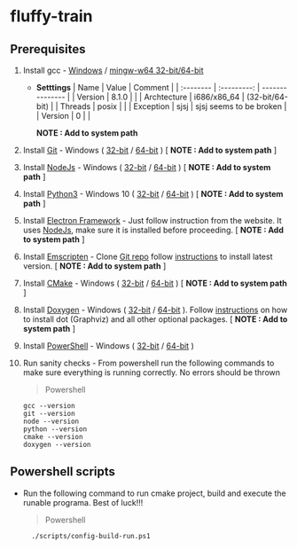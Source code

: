 # fluffy-train

## Prerequisites

1. Install gcc - [Windows](http://mingw-w64.org/doku.php) / [mingw-w64 32-bit/64-bit](http://mingw-w64.org/doku.php/download/mingw-builds)
	- **Setttings**
		|   Name       |    Value    |     Comment     |
		| :--------    | :---------: | --------------- |
		|  Version     | 8.1.0       |                 |
		|  Archtecture | i686/x86_64 | (32-bit/64-bit) |
		|  Threads     | posix       |                 |
		|  Exception   | sjsj        | sjsj seems to be broken |
		|  Version     | 0           |                 |

		**NOTE : Add to system path**
2. Install [Git](https://git-scm.com/downloads) - Windows ( [32-bit](https://github.com/git-for-windows/git/releases/download/v2.30.0.windows.2/Git-2.30.0.2-32-bit.exe) / [64-bit](https://github.com/git-for-windows/git/releases/download/v2.30.0.windows.2/Git-2.30.0.2-64-bit.exe) ) [ **NOTE : Add to system path** ]
3. Install [NodeJs](https://nodejs.org/en/) - Windows ( [32-bit](https://nodejs.org/dist/v14.15.4/node-v14.15.4-x86.msi) / [64-bit](https://nodejs.org/dist/v14.15.4/node-v14.15.4-x64.msi) ) [ **NOTE : Add to system path** ]
4. Install [Python3](https://www.python.org/downloads/) - Windows 10 ( [32-bit](https://www.python.org/ftp/python/3.9.1/python-3.9.1.exe) / [64-bit](https://www.python.org/ftp/python/3.9.1/python-3.9.1-amd64.exe) ) [ **NOTE : Add to system path** ]
5. Install [Electron Framework](https://www.electronjs.org/) - Just follow instruction from the website. It uses [NodeJs](https://nodejs.org/en/), make sure it is installed before proceeding. [ **NOTE : Add to system path** ]
6. Install [Emscripten](https://emscripten.org/docs/getting_started/downloads.html) - Clone [Git repo](https://github.com/emscripten-core/emsdk) follow [instructions](https://emscripten.org/docs/getting_started/downloads.html#emsdk-install-targets) to install latest version. [ **NOTE : Add to system path** ]
7. Install [CMake](https://cmake.org/download/) - Windows ( [32-bit](https://github.com/Kitware/CMake/releases/download/v3.19.4/cmake-3.19.4-win32-x86.msi) / [64-bit](https://github.com/Kitware/CMake/releases/download/v3.19.4/cmake-3.19.4-win64-x64.msi) )
[ **NOTE : Add to system path** ]
8. Install [Doxygen](https://www.doxygen.nl/download.html) - Windows ( [32-bit](https://doxygen.nl/files/doxygen-1.9.1-setup.exe) / [64-bit](https://doxygen.nl/files/doxygen-1.9.1-setup.exe) ). Follow [instructions](https://www.doxygen.nl/manual/install.html) on how to install dot (Graphviz) and all other optional packages. [ **NOTE : Add to system path** ]
9. Install [PowerShell](https://docs.microsoft.com/en-us/powershell/scripting/install/installing-powershell?view=powershell-7.1) - Windows ( [32-bit](https://github.com/PowerShell/PowerShell/releases/download/v7.1.1/PowerShell-7.1.1-win-x86.msi) / [64-bit](https://github.com/PowerShell/PowerShell/releases/download/v7.0.3/PowerShell-7.0.3-win-x64.msi) )
10. Run sanity checks - From powershell run the following commands to make sure everything is running correctly. No errors should be thrown
	> Powershell

		gcc --version
		git --version
		node --version
		python --version
		cmake --version
		doxygen --version

## Powershell scripts
- Run the following command to run cmake project, build and execute the runable programa. Best of luck!!!
	>Powershell

		./scripts/config-build-run.ps1